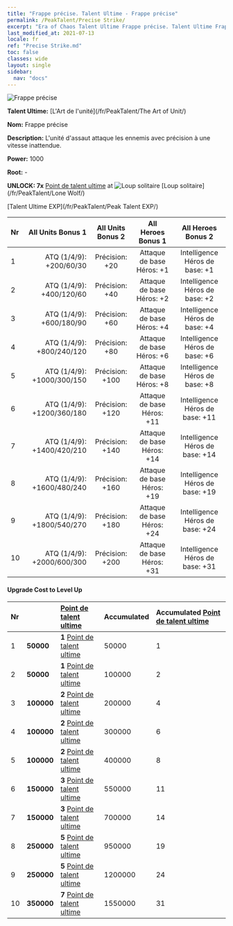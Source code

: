 ```yaml
---
title: "Frappe précise. Talent Ultime - Frappe précise"
permalink: /PeakTalent/Precise Strike/
excerpt: "Era of Chaos Talent Ultime Frappe précise. Talent Ultime Frappe précise. Frappe précise"
last_modified_at: 2021-07-13
locale: fr
ref: "Precise Strike.md"
toc: false
classes: wide
layout: single
sidebar:
  nav: "docs"
---
```


  ![Frappe précise](/images/pt/talent_2002.png)

  **Talent Ultime:** [L'Art de l'unité](/fr/PeakTalent/The Art of Unit/)

  **Nom:** Frappe précise

  **Description:** L'unité d'assaut attaque les ennemis avec précision à une vitesse inattendue.

  **Power:** 1000

  **Root:** -

  **UNLOCK: 7x** [Point de talent ultime](/ItemsFR/con_934/) at ![Loup solitaire](/images/pt/talent_2001.png) [Loup solitaire](/fr/PeakTalent/Lone Wolf/)

  [Talent Ultime EXP](/fr/PeakTalent/Peak Talent EXP/)

  | Nr | All Units Bonus 1 | All Units Bonus 2 | All Heroes Bonus 1 | All Heroes Bonus 2 |
  |:---|--------------:|:-------------:|:-------------:|:-------------:|
  | 1 | ATQ (1/4/9): +200/60/30 | Précision: +20 | Attaque de base Héros: +1 | Intelligence Héros de base: +1 |
  | 2 | ATQ (1/4/9): +400/120/60 | Précision: +40 | Attaque de base Héros: +2 | Intelligence Héros de base: +2 |
  | 3 | ATQ (1/4/9): +600/180/90 | Précision: +60 | Attaque de base Héros: +4 | Intelligence Héros de base: +4 |
  | 4 | ATQ (1/4/9): +800/240/120 | Précision: +80 | Attaque de base Héros: +6 | Intelligence Héros de base: +6 |
  | 5 | ATQ (1/4/9): +1000/300/150 | Précision: +100 | Attaque de base Héros: +8 | Intelligence Héros de base: +8 |
  | 6 | ATQ (1/4/9): +1200/360/180 | Précision: +120 | Attaque de base Héros: +11 | Intelligence Héros de base: +11 |
  | 7 | ATQ (1/4/9): +1400/420/210 | Précision: +140 | Attaque de base Héros: +14 | Intelligence Héros de base: +14 |
  | 8 | ATQ (1/4/9): +1600/480/240 | Précision: +160 | Attaque de base Héros: +19 | Intelligence Héros de base: +19 |
  | 9 | ATQ (1/4/9): +1800/540/270 | Précision: +180 | Attaque de base Héros: +24 | Intelligence Héros de base: +24 |
  | 10 | ATQ (1/4/9): +2000/600/300 | Précision: +200 | Attaque de base Héros: +31 | Intelligence Héros de base: +31 |


#### Upgrade Cost to Level Up

  | Nr | <i class="fas fa-coins"/> | [Point de talent ultime](/ItemsFR/con_934/) | Accumulated <i class="fas fa-coins"/> | Accumulated [Point de talent ultime](/ItemsFR/con_934/) |
  |:---|:--------------|:-------------|:-------------|:-------------|
  | 1 | **50000** | **1** [Point de talent ultime](/ItemsFR/con_934/) | 50000 | 1 |
  | 2 | **50000** | **1** [Point de talent ultime](/ItemsFR/con_934/) | 100000 | 2 |
  | 3 | **100000** | **2** [Point de talent ultime](/ItemsFR/con_934/) | 200000 | 4 |
  | 4 | **100000** | **2** [Point de talent ultime](/ItemsFR/con_934/) | 300000 | 6 |
  | 5 | **100000** | **2** [Point de talent ultime](/ItemsFR/con_934/) | 400000 | 8 |
  | 6 | **150000** | **3** [Point de talent ultime](/ItemsFR/con_934/) | 550000 | 11 |
  | 7 | **150000** | **3** [Point de talent ultime](/ItemsFR/con_934/) | 700000 | 14 |
  | 8 | **250000** | **5** [Point de talent ultime](/ItemsFR/con_934/) | 950000 | 19 |
  | 9 | **250000** | **5** [Point de talent ultime](/ItemsFR/con_934/) | 1200000 | 24 |
  | 10 | **350000** | **7** [Point de talent ultime](/ItemsFR/con_934/) | 1550000 | 31 |
